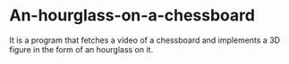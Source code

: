 # An-hourglass-on-a-chessboard
It is a program that fetches a video of a chessboard and implements a 3D figure in the form of an hourglass on it.
